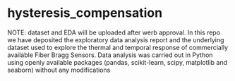 # hysteresis_compensation
NOTE: dataset and EDA will be uploaded after werb approval. In this repo we have deposited the exploratory data analysis report and the underlying dataset used to explore the thermal and temporal response of commercially available Fiber Bragg Sensors.  Data analysis was carried out in Python using openly available packages (pandas, scikit-learn, scipy, matplotlib and seaborn) without any modifications 
